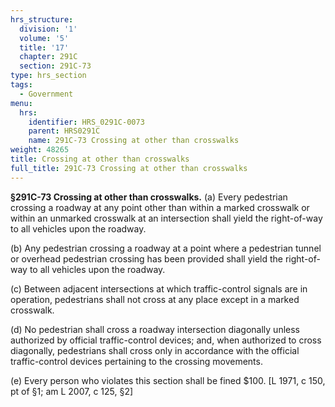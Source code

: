 ```yaml
---
hrs_structure:
  division: '1'
  volume: '5'
  title: '17'
  chapter: 291C
  section: 291C-73
type: hrs_section
tags:
  - Government
menu:
  hrs:
    identifier: HRS_0291C-0073
    parent: HRS0291C
    name: 291C-73 Crossing at other than crosswalks
weight: 48265
title: Crossing at other than crosswalks
full_title: 291C-73 Crossing at other than crosswalks
---
```

**§291C-73 Crossing at other than crosswalks.** (a) Every pedestrian crossing a roadway at any point other than within a marked crosswalk or within an unmarked crosswalk at an intersection shall yield the right-of-way to all vehicles upon the roadway.

(b) Any pedestrian crossing a roadway at a point where a pedestrian tunnel or overhead pedestrian crossing has been provided shall yield the right-of-way to all vehicles upon the roadway.

(c) Between adjacent intersections at which traffic-control signals are in operation, pedestrians shall not cross at any place except in a marked crosswalk.

(d) No pedestrian shall cross a roadway intersection diagonally unless authorized by official traffic-control devices; and, when authorized to cross diagonally, pedestrians shall cross only in accordance with the official traffic-control devices pertaining to the crossing movements.

(e) Every person who violates this section shall be fined $100\. [L 1971, c 150, pt of §1; am L 2007, c 125, §2]